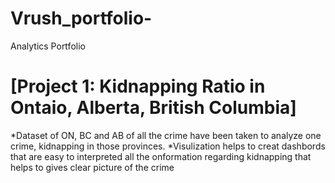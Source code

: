 # Vrush_portfolio-
Analytics Portfolio 
# [Project 1: Kidnapping Ratio in Ontaio, Alberta, British Columbia]
*Dataset of ON, BC and AB of all the crime have been taken to analyze one crime, kidnapping in those provinces.
*Visulization helps to creat dashbords that are easy to interpreted all the onformation regarding kidnapping that helps to gives clear picture of the crime
